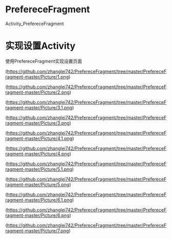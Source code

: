 # PrefereceFragment

Activity_PrefereceFragment

# 实现设置Activity

使用PrefereceFragment实现设置页面

(https://github.com/zhanglei742/PrefereceFragment/tree/master/PrefereceFragment-master/Picture/1.png)

(https://github.com/zhanglei742/PrefereceFragment/tree/master/PrefereceFragment-master/Picture/2.png)

(https://github.com/zhanglei742/PrefereceFragment/tree/master/PrefereceFragment-master/Picture/3.1.png)

(https://github.com/zhanglei742/PrefereceFragment/tree/master/PrefereceFragment-master/Picture/3.png)

(https://github.com/zhanglei742/PrefereceFragment/tree/master/PrefereceFragment-master/Picture/4.1.png)

(https://github.com/zhanglei742/PrefereceFragment/tree/master/PrefereceFragment-master/Picture/4.png)

(https://github.com/zhanglei742/PrefereceFragment/tree/master/PrefereceFragment-master/Picture/5.1.png)

(https://github.com/zhanglei742/PrefereceFragment/tree/master/PrefereceFragment-master/Picture/5.png)

(https://github.com/zhanglei742/PrefereceFragment/tree/master/PrefereceFragment-master/Picture/6.1.png)

(https://github.com/zhanglei742/PrefereceFragment/tree/master/PrefereceFragment-master/Picture/6.png)

(https://github.com/zhanglei742/PrefereceFragment/tree/master/PrefereceFragment-master/Picture/7.png)
